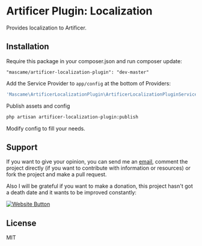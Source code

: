 Artificer Plugin: Localization
=============================

Provides localization to Artificer.

Installation
--------------
Require this package in your composer.json and run composer update:

    "mascame/artificer-localization-plugin": "dev-master"

Add the Service Provider to `app/config` at the bottom of Providers:

```php
'Mascame\ArtificerLocalizationPlugin\ArtificerLocalizationPluginServiceProvider',
```

Publish assets and config

```sh
php artisan artificer-localization-plugin:publish
```

Modify config to fill your needs.

Support
----

If you want to give your opinion, you can send me an [email](mailto:marcmascarell@gmail.com), comment the project directly (if you want to contribute with information or resources) or fork the project and make a pull request.

Also I will be grateful if you want to make a donation, this project hasn't got a death date and it wants to be improved constantly:

[![Website Button](http://www.rahmenversand.com/images/paypal_logo_klein.gif "Donate!")](https://www.paypal.com/cgi-bin/webscr?cmd=_donations&business=marcmascarell%40gmail%2ecom&lc=US&item_name=Artificer%20Development&no_note=0&currency_code=EUR&bn=PP%2dDonationsBF%3abtn_donateCC_LG%2egif%3aNonHostedGuest&amount=5 "Contribute to the project")


License
----

MIT